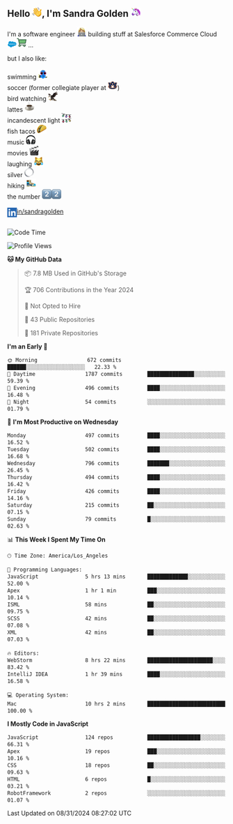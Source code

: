 ## Hello <img src="./static/emoji/wave.png" width="22" />, I'm Sandra Golden <img src="./static/emoji/unicorn-face.png" width="22" />

I'm a software engineer <img src="./static/emoji/female-technologist.png" width="22" /> building stuff at Salesforce Commerce Cloud <img src="./static/emoji/salesforce.png" width="22" /><img src="./static/emoji/commerce-cloud.png" width="22" />&nbsp;...

but I also like:<br/><br/>
swimming <img alt="swimming" src="./static/emoji/keep-swimming.png" width="22" /><br/>
soccer  (former collegiate player at <img src="./static/emoji/auburn.png" width="22" />)<br/>
bird watching <img src="./static/emoji/eagle.png" width="22" /><br/>
lattes <img src="./static/emoji/coffee.png" width="22" /><br/>
incandescent light <img src="./static/emoji/lights.png" width="22" /><br/>
fish tacos <img src="./static/emoji/taco.png" width="22" /><br/>
music <img src="./static/emoji/headphones.png" width="22" /><br/>
movies <img src="./static/emoji/movie-clapper.png" width="22" /><br/>
laughing <img src="./static/emoji/joy-cat.png" width="22" /><br/>
silver <img src="./static/emoji/silver-hoop.png" width="22" /><br/>
hiking <img src="./static/emoji/hiker.png" width="22" /><br/>
the number <img src="./static/emoji/two.png" width="22" /><img src="./static/emoji/two.png" width="22" />
<br/><br/>
<img align="left" alt="Sandra Golden | LinkedIn" width="22px" src="./static/emoji/linkedin.png" /> <a href="https://www.linkedin.com/in/sandragolden/">in/sandragolden</a>
<br/><br/>
<!--START_SECTION:waka-->
![Code Time](http://img.shields.io/badge/Code%20Time-556%20hrs%2051%20mins-blue)

![Profile Views](http://img.shields.io/badge/Profile%20Views-0-blue)

**🐱 My GitHub Data** 

> 📦 7.8 MB Used in GitHub's Storage 
 > 
> 🏆 706 Contributions in the Year 2024
 > 
> 🚫 Not Opted to Hire
 > 
> 📜 43 Public Repositories 
 > 
> 🔑 181 Private Repositories 
 > 
**I'm an Early 🐤** 

```text
🌞 Morning                672 commits         ██████░░░░░░░░░░░░░░░░░░░   22.33 % 
🌆 Daytime                1787 commits        ███████████████░░░░░░░░░░   59.39 % 
🌃 Evening                496 commits         ████░░░░░░░░░░░░░░░░░░░░░   16.48 % 
🌙 Night                  54 commits          ░░░░░░░░░░░░░░░░░░░░░░░░░   01.79 % 
```
📅 **I'm Most Productive on Wednesday** 

```text
Monday                   497 commits         ████░░░░░░░░░░░░░░░░░░░░░   16.52 % 
Tuesday                  502 commits         ████░░░░░░░░░░░░░░░░░░░░░   16.68 % 
Wednesday                796 commits         ███████░░░░░░░░░░░░░░░░░░   26.45 % 
Thursday                 494 commits         ████░░░░░░░░░░░░░░░░░░░░░   16.42 % 
Friday                   426 commits         ████░░░░░░░░░░░░░░░░░░░░░   14.16 % 
Saturday                 215 commits         ██░░░░░░░░░░░░░░░░░░░░░░░   07.15 % 
Sunday                   79 commits          █░░░░░░░░░░░░░░░░░░░░░░░░   02.63 % 
```


📊 **This Week I Spent My Time On** 

```text
🕑︎ Time Zone: America/Los_Angeles

💬 Programming Languages: 
JavaScript               5 hrs 13 mins       █████████████░░░░░░░░░░░░   52.00 % 
Apex                     1 hr 1 min          ███░░░░░░░░░░░░░░░░░░░░░░   10.14 % 
ISML                     58 mins             ██░░░░░░░░░░░░░░░░░░░░░░░   09.75 % 
SCSS                     42 mins             ██░░░░░░░░░░░░░░░░░░░░░░░   07.08 % 
XML                      42 mins             ██░░░░░░░░░░░░░░░░░░░░░░░   07.03 % 

🔥 Editors: 
WebStorm                 8 hrs 22 mins       █████████████████████░░░░   83.42 % 
IntelliJ IDEA            1 hr 39 mins        ████░░░░░░░░░░░░░░░░░░░░░   16.58 % 

💻 Operating System: 
Mac                      10 hrs 2 mins       █████████████████████████   100.00 % 
```

**I Mostly Code in JavaScript** 

```text
JavaScript               124 repos           █████████████████░░░░░░░░   66.31 % 
Apex                     19 repos            ███░░░░░░░░░░░░░░░░░░░░░░   10.16 % 
CSS                      18 repos            ██░░░░░░░░░░░░░░░░░░░░░░░   09.63 % 
HTML                     6 repos             █░░░░░░░░░░░░░░░░░░░░░░░░   03.21 % 
RobotFramework           2 repos             ░░░░░░░░░░░░░░░░░░░░░░░░░   01.07 % 
```




 Last Updated on 08/31/2024 08:27:02 UTC
<!--END_SECTION:waka-->
